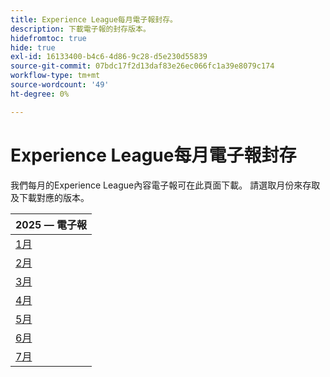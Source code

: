 ```yaml
---
title: Experience League每月電子報封存。
description: 下載電子報的封存版本。
hidefromtoc: true
hide: true
exl-id: 16133400-b4c6-4d86-9c28-d5e230d55839
source-git-commit: 07bdc17f2d13daf83e26ec066fc1a39e8079c174
workflow-type: tm+mt
source-wordcount: '49'
ht-degree: 0%

---
```


# Experience League每月電子報封存

我們每月的Experience League內容電子報可在此頁面下載。 請選取月份來存取及下載對應的版本。

| 2025 — 電子報 |
|------------|
| [1月](assets/Jan-Newsletter.pdf) |
| [2月](assets/Feb-Newsletter.pdf) |
| [3月](assets/March-Newsletter.pdf) |
| [4月](assets/April-Newsletter.pdf) |
| [5月](assets/May-Newsletter.pdf) |
| [6月](assets/June-Newsletter.pdf) |
| [7月](assets/July-Newsletter.pdf) |

